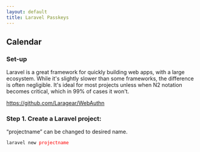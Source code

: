 ```yaml
---
layout: default
title: Laravel Passkeys
---
```


<h2>Calendar</h2>

<h3>Set-up</h3>
<p>Laravel is a great framework for quickly building web apps, with a large ecosystem. While it's slightly slower than some frameworks, the difference is often negligible. It's ideal for most projects unless when N2 notation becomes critical, which in 99% of cases it won't.</p>
<p><a href="https://github.com/Laragear/WebAuthn">https://github.com/Laragear/WebAuthn</a></p>


<h3>Step 1. Create a Laravel project:</h3>
<p>“projectname” can be changed to desired name.</p>
<div class="codesnippet-wrapper">
  <div class="line-numbers">
</div>
<pre class="codesnippet">
<code>laravel new <span style="color: red;">projectname</span></code></pre></div>

